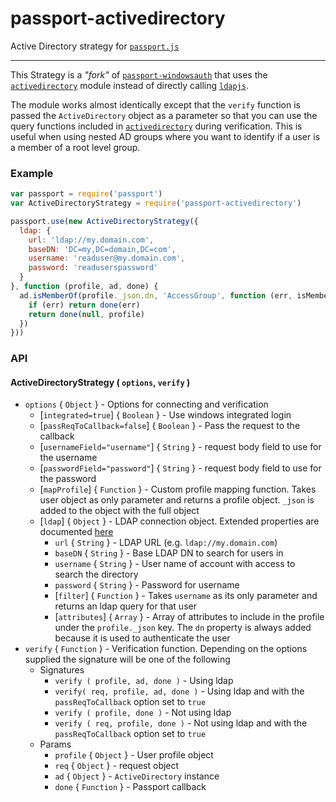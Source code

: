 # passport-activedirectory

Active Directory strategy for [`passport.js`](https://github.com/jaredhanson/passport)

---

This Strategy is a *"fork"* of [`passport-windowsauth`](https://github.com/auth0/passport-windowsauth) that uses the [`activedirectory`](https://github.com/gheeres/node-activedirectory) module instead of directly calling [`ldapjs`](https://github.com/mcavage/node-ldapjs).

The module works almost identically except that the `verify` function is passed the `ActiveDirectory` object as a parameter so that you can use the query functions included in [`activedirectory`](https://github.com/gheeres/node-activedirectory) during verification. This is useful when using nested AD groups where you want to identify if a user is a member of a root level group.

### Example

```js
var passport = require('passport')
var ActiveDirectoryStrategy = require('passport-activedirectory')

passport.use(new ActiveDirectoryStrategy({
  ldap: {
    url: 'ldap://my.domain.com',
    baseDN: 'DC=my,DC=domain,DC=com',
    username: 'readuser@my.domain.com',
    password: 'readuserspassword'
  }
}, function (profile, ad, done) {
  ad.isMemberOf(profile._json.dn, 'AccessGroup', function (err, isMember) {
    if (err) return done(err)
    return done(null, profile)
  })
}))
```

### API

#### ActiveDirectoryStrategy ( `options`, `verify` )

* `options` { `Object` } - Options for connecting and verification
  * [`integrated=true`] { `Boolean` } - Use windows integrated login
  * [`passReqToCallback=false`] { `Boolean` } - Pass the request to the callback
  * [`usernameField="username"`] { `String` } - request body field to use for the username
  * [`passwordField="password"`] { `String` } - request body field to use for the password
  * [`mapProfile`] { `Function` } - Custom profile mapping function. Takes user object as only parameter and returns a profile object. `_json` is added to the object with the full object
  * [`ldap`] { `Object` } - LDAP connection object. Extended properties are documented [here](https://github.com/gheeres/node-activedirectory#optional-parameters--extended-functionality)
    * `url` { `String` } - LDAP URL (e.g. `ldap://my.domain.com`)
    * `baseDN` { `String` } - Base LDAP DN to search for users in
    * `username` { `String` } - User name of account with access to search the directory
    * `password` { `String` } - Password for username
    * [`filter`] { `Function` } - Takes `username` as its only parameter and returns an ldap query for that user
    * [`attributes`] { `Array` } - Array of attributes to include in the profile under the `profile._json` key. The `dn` property is always added because it is used to authenticate the user
* `verify` { `Function` } - Verification function. Depending on the options supplied the signature will be one of the following
  * Signatures
    * `verify ( profile, ad, done )` - Using ldap
    * `verify( req, profile, ad, done )` - Using ldap and with the `passReqToCallback` option set to `true`
    * `verify ( profile, done )` - Not using ldap
    * `verify ( req, profile, done )` - Not using ldap and with the `passReqToCallback` option set to `true`
  * Params
    * `profile` { `Object` } - User profile object
    * `req` { `Object` } - request object
    * `ad` { `Object` } - `ActiveDirectory` instance
    * `done` { `Function` } - Passport callback
